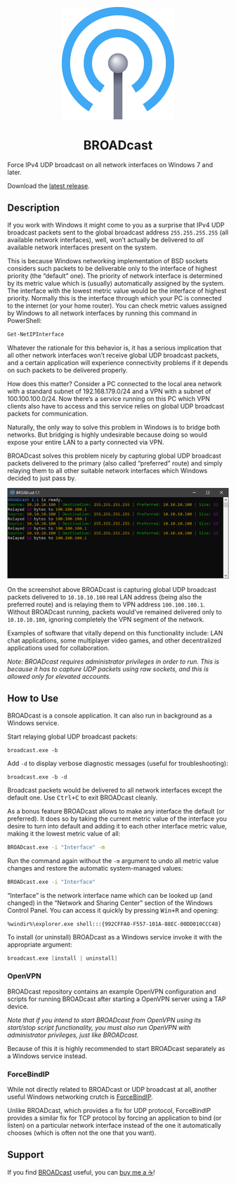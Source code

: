 <p align="center"><img alt="BROADcast" src="icon/icon256.png"/></p>
<h1 align="center">BROADcast</h1>

<!--
![BROADcast](icon/icon256.png)

# BROADcast
-->

Force IPv4 UDP broadcast on all network interfaces on Windows 7 and later.

Download the [latest release](https://github.com/ubihazard/broadcast/releases).

## Description

If you work with Windows it might come to you as a surprise that IPv4 UDP broadcast packets sent to the global broadcast address `255.255.255.255` (all available network interfaces), well, won’t actually be delivered to *all* available network interfaces present on the system.

This is because Windows networking implementation of BSD sockets considers such packets to be deliverable only to the interface of highest priority (the “default” one). The priority of network interface is determined by its metric value which is (usually) automatically assigned by the system. The interface with the lowest metric value would be the interface of highest priority. Normally this is the interface through which your PC is connected to the internet (or your home router). You can check metric values assigned by Windows to all network interfaces by running this command in PowerShell:

```powershell
Get-NetIPInterface
```

Whatever the rationale for this behavior is, it has a serious implication that all other network interfaces won’t receive global UDP broadcast packets, and a certain application will experience connectivity problems if it depends on such packets to be delivered properly.

How does this matter? Consider a PC connected to the local area network with a standard subnet of 192.168.179.0/24 and a VPN with a subnet of 100.100.100.0/24. Now there’s a service running on this PC which VPN clients also have to access and this service relies on global UDP broadcast packets for communication.

Naturally, the only way to solve this problem in Windows is to bridge both networks. But bridging is highly undesirable because doing so would expose your entire LAN to a party connected via VPN.

BROADcast solves this problem nicely by capturing global UDP broadcast packets delivered to the primary (also called “preferred” route) and simply relaying them to all other suitable network interfaces which Windows decided to just pass by.

![BROADcast relays UDP packets](img/demo.png)

On the screenshot above BROADcast is capturing global UDP broadcast packets delivered to `10.10.10.100` real LAN address (being also the preferred route) and is relaying them to VPN address `100.100.100.1`. Without BROADcast running, packets would’ve remained delivered only to `10.10.10.100`, ignoring completely the VPN segment of the network.

Examples of software that vitally depend on this functionality include: LAN chat applications, some multiplayer video games, and other decentralized applications used for collaboration.

*Note: BROADcast requires administrator privileges in order to run. This is because it has to capture UDP packets using raw sockets, and this is allowed only for elevated accounts.*

## How to Use

BROADcast is a console application. It can also run in background as a Windows service.

Start relaying global UDP broadcast packets:

```console
broadcast.exe -b
```

Add `-d` to display verbose diagnostic messages (useful for troubleshooting):

```console
broadcast.exe -b -d
```

Broadcast packets would be delivered to all network interfaces except the default one. Use <kbd>Ctrl+C</kbd> to exit BROADcast cleanly.

As a bonus feature BROADcast allows to make any interface the default (or preferred). It does so by taking the current metric value of the interface you desire to turn into default and adding it to each other interface metric value, making it the lowest metric value of all:

```bat
BROADcast.exe -i "Interface" -m
```

Run the command again without the `-m` argument to undo all metric value changes and restore the automatic system-managed values:

```bat
BROADcast.exe -i "Interface"
```

“Interface” is the network interface name which can be looked up (and changed) in the “Network and Sharing Center” section of the Windows Control Panel. You can access it quickly by pressing <kbd>Win+R</kbd> and opening:

```console
%windir%\explorer.exe shell:::{992CFFA0-F557-101A-88EC-00DD010CCC48}
```

To install (or uninstall) BROADcast as a Windows service invoke it with the appropriate argument:

```s
broadcast.exe [install | uninstall]
```

### OpenVPN

BROADcast repository contains an example OpenVPN configuration and scripts for running BROADcast after starting a OpenVPN server using a TAP device.

*Note that if you intend to start BROADcast from OpenVPN using its start/stop script functionality, you must also run OpenVPN with administrator privileges, just like BROADcast.*

Because of this it is highly recommended to start BROADcast separately as a Windows service instead.

### ForceBindIP

While not directly related to BROADcast or UDP broadcast at all, another useful Windows networking crutch is [ForceBindIP](http://r1ch.net/).

Unlike BROADcast, which provides a fix for UDP protocol, ForceBindIP provides a similar fix for TCP protocol by forcing an application to bind (or listen) on a particular network interface instead of the one it automatically chooses (which is often not the one that you want).

## Support

If you find [BROADcast](https://github.com/ubihazard/broadcast) useful, you can [buy me a ☕](https://www.buymeacoffee.com/ubihazard "Show support")!

